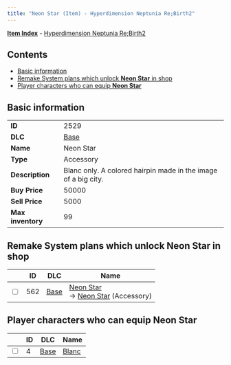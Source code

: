 ```yaml
---
title: "Neon Star (Item) - Hyperdimension Neptunia Re;Birth2"
---
```


[**Item Index**](/neptunia/rb2/item/index.html) - [Hyperdimension Neptunia Re;Birth2](/neptunia/rb2)

## Contents

- [Basic information](#basic-information)
- [Remake System plans which unlock **Neon Star** in shop](#remake-system-plans-which-unlock-neon-star-in-shop)
- [Player characters who can equip **Neon Star**](#player-characters-who-can-equip-neon-star)

## Basic information

|   |   |
| -- | -- |
| **ID** | 2529 |
| **DLC** | [Base](/neptunia/rb2/dlc/0-base.html) |
| **Name** | Neon Star |
| **Type** | Accessory |
| **Description** | Blanc only. A colored hairpin made in the image of a big city. |
| **Buy Price** | 50000 |
| **Sell Price** | 5000 |
| **Max inventory** | 99 |

## Remake System plans which unlock **Neon Star** in shop

|    | ID | DLC | Name |
| -- | -- | --- | ---- |
| <input type="checkbox" id="rb2-remake-0-562" class="trackbox" /> | 562 | [Base](/neptunia/rb2/dlc/0-base.html) | [Neon Star](/neptunia/rb2/remake/0-562-neon-star.html)<br />→ [Neon Star](/neptunia/rb2/item/0-2529-neon-star.html) (Accessory) |

## Player characters who can equip **Neon Star**

|    | ID | DLC | Name |
| -- | -- | --- | ---- |
| <input type="checkbox" id="rb2-player-0-4" class="trackbox" /> | 4 | [Base](/neptunia/rb2/dlc/0-base.html) | [Blanc](/neptunia/rb2/player/0-4-blanc.html) |